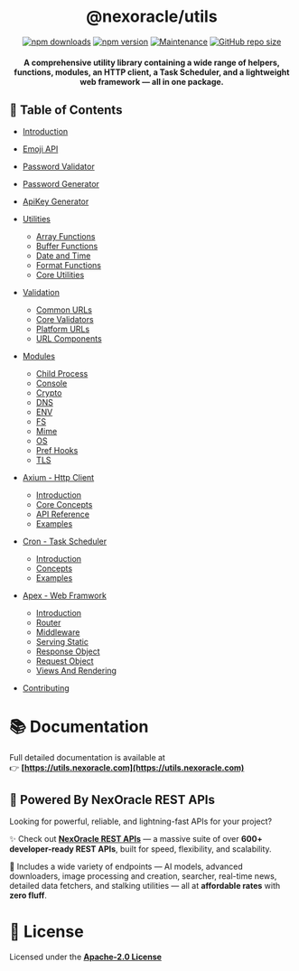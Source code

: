 <div align="center">

# @nexoracle/utils

[![npm downloads](https://img.shields.io/npm/dm/@nexoracle/utils?style=flat&color=blue)](https://www.npmjs.com/package/@nexoracle/utils)
[![npm version](https://img.shields.io/npm/v/@nexoracle/utils?style=flat&color=blue)](https://www.npmjs.com/package/@nexoracle/utils)
[![Maintenance](https://img.shields.io/badge/Maintained-Yes-blue?style=flat)](https://github.com/nexoracle/utils)
[![GitHub repo size](https://img.shields.io/github/repo-size/nexoracle/utils)](https://github.com/nexoracle/utils)

<p align="center">
  <h4>A comprehensive utility library containing a wide range of helpers, functions, modules, an HTTP client, a Task Scheduler, and a lightweight web framework — all in one package.</h4>
</p>

</div>

## 📑 Table of Contents

- [Introduction](https://utils.nexoracle.com/doc/introduction)
- [Emoji API](https://utils.nexoracle.com/doc/emoji-api)
- [Password Validator](https://utils.nexoracle.com/doc/password-validator)
- [Password Generator](https://utils.nexoracle.com/doc/password-generator)
- [ApiKey Generator](https://utils.nexoracle.com/doc/apikey-generator)

- [Utilities](https://utils.nexoracle.com/doc/category/utilities)

  - [Array Functions](https://utils.nexoracle.com/doc/utilities/array)
  - [Buffer Functions](https://utils.nexoracle.com/doc/utilities/buffer)
  - [Date and Time](https://utils.nexoracle.com/doc/utilities/date-and-time)
  - [Format Functions](https://utils.nexoracle.com/doc/utilities/format)
  - [Core Utilities](https://utils.nexoracle.com/doc/utilities/others)

- [Validation](https://utils.nexoracle.com/doc/category/validation)

  - [Common URLs](https://utils.nexoracle.com/doc/validation/common-urls)
  - [Core Validators](https://utils.nexoracle.com/doc/validation/others)
  - [Platform URLs](https://utils.nexoracle.com/doc/validation/platform-urls)
  - [URL Components](https://utils.nexoracle.com/doc/validation/url-components)

- [Modules](https://utils.nexoracle.com/doc/category/modules)

  - [Child Process](https://utils.nexoracle.com/doc/modules/child_process)
  - [Console](https://utils.nexoracle.com/doc/modules/console)
  - [Crypto](https://utils.nexoracle.com/doc/modules/crypto)
  - [DNS](https://utils.nexoracle.com/doc/modules/dns)
  - [ENV](https://utils.nexoracle.com/doc/modules/env)
  - [FS](https://utils.nexoracle.com/doc/modules/fs)
  - [Mime](https://utils.nexoracle.com/doc/modules/mime)
  - [OS](https://utils.nexoracle.com/doc/modules/os)
  - [Pref Hooks](https://utils.nexoracle.com/doc/modules/perf-hooks)
  - [TLS](https://utils.nexoracle.com/doc/modules/tls)

- [Axium - Http Client](https://utils.nexoracle.com/doc/category/http-client)

  - [Introduction](https://utils.nexoracle.com/doc/http-client/introduction)
  - [Core Concepts](https://utils.nexoracle.com/doc/http-client/core-concepts)
  - [API Reference](https://utils.nexoracle.com/doc/http-client/api-reference)
  - [Examples](https://utils.nexoracle.com/doc/http-client/examples)

- [Cron - Task Scheduler](https://utils.nexoracle.com/doc/category/scheduler)

  - [Introduction](https://utils.nexoracle.com/doc/scheduler/introduction)
  - [Concepts](https://utils.nexoracle.com/doc/scheduler/concepts)
  - [Examples](https://utils.nexoracle.com/doc/scheduler/examples)

- [Apex - Web Framwork](https://utils.nexoracle.com/doc/category/web-framwork)

  - [Introduction](https://utils.nexoracle.com/doc/web-framework/introduction)
  - [Router](https://utils.nexoracle.com/doc/web-framework/router)
  - [Middleware](https://utils.nexoracle.com/doc/web-framework/middleware)
  - [Serving Static](https://utils.nexoracle.com/doc/web-framework/serving-static)
  - [Response Object](https://utils.nexoracle.com/doc/web-framework/response-object)
  - [Request Object](https://utils.nexoracle.com/doc/web-framework/request-object)
  - [Views And Rendering](https://utils.nexoracle.com/doc/web-framework/views-and-rendering)

- [Contributing](https://utils.nexoracle.com/doc/web-framework/views-and-rendering)

# 📚 Documentation

Full detailed documentation is available at  
👉 **[https://utils.nexoracle.com](https://utils.nexoracle.com)**

## 🚀 Powered By NexOracle REST APIs

Looking for powerful, reliable, and lightning-fast APIs for your project?

✨ Check out **[NexOracle REST APIs](https://api.nexoracle.com)** — a massive suite of over **600+ developer-ready REST APIs**, built for speed, flexibility, and scalability.

🔧 Includes a wide variety of endpoints — AI models, advanced downloaders, image processing and creation, searcher, real-time news, detailed data fetchers, and stalking utilities — all at **affordable rates** with **zero fluff**.

# 📝 License

Licensed under the **[Apache-2.0 License](https://github.com/nexoracle/utils/blob/main/LICENSE)**
